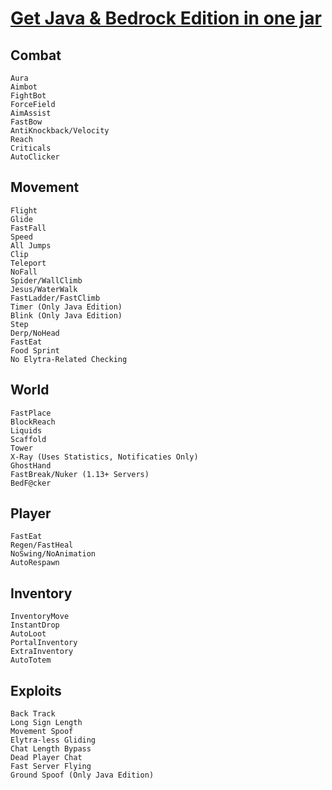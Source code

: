 # <a href="https://www.paypal.com/ncp/payment/EVXKXBD6M5XPC">Get Java & Bedrock Edition in one jar</a>

## Combat
```
Aura
Aimbot
FightBot
ForceField
AimAssist
FastBow
AntiKnockback/Velocity
Reach
Criticals
AutoClicker
```

## Movement
```
Flight
Glide
FastFall
Speed
All Jumps
Clip
Teleport
NoFall
Spider/WallClimb
Jesus/WaterWalk
FastLadder/FastClimb
Timer (Only Java Edition)
Blink (Only Java Edition)
Step
Derp/NoHead
FastEat
Food Sprint
No Elytra-Related Checking
```

## World
```
FastPlace
BlockReach
Liquids
Scaffold
Tower
X-Ray (Uses Statistics, Notificaties Only)
GhostHand
FastBreak/Nuker (1.13+ Servers)
BedF@cker
```

## Player
```
FastEat
Regen/FastHeal
NoSwing/NoAnimation
AutoRespawn
```

## Inventory
```
InventoryMove
InstantDrop
AutoLoot
PortalInventory
ExtraInventory
AutoTotem
```

## Exploits
```
Back Track
Long Sign Length
Movement Spoof
Elytra-less Gliding
Chat Length Bypass
Dead Player Chat
Fast Server Flying
Ground Spoof (Only Java Edition)
```
